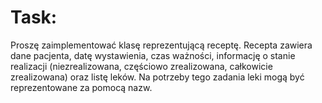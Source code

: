 # Task:

Proszę zaimplementować klasę reprezentującą receptę. Recepta zawiera dane pacjenta, datę
wystawienia, czas ważności, informację o stanie realizacji (niezrealizowana, częściowo zrealizowana,
całkowicie zrealizowana) oraz listę leków. Na potrzeby tego zadania leki mogą być reprezentowane za
pomocą nazw.